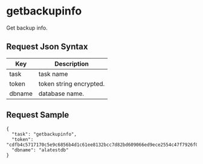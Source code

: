# getbackupinfo

Get backup info.

## Request Json Syntax

| **Key** | **Description** |
| --- | --- |
| task | task name |
| token | token string encrypted. |
| dbname | database name. |

## Request Sample

```
{
  "task": "getbackupinfo",
  "token": "cdfb4c5717170c5e9c6856b4d1c61ee8132bcc7d82bd609066ed9ece2554c47f7926f07dd201b6aa",
  "dbname": "alatestdb"
}
```
